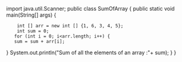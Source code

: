 import java.util.Scanner;
public class SumOfArray {
    public static void main(String[] args) {
        
        int [] arr = new int [] {1, 6, 3, 4, 5};
        int sum = 0;
       for (int i = 0; i<arr.length; i++) {
       sum = sum + arr[i];
}
         System.out.println("Sum of all the elements of an array :"+
sum);
         }
    }
